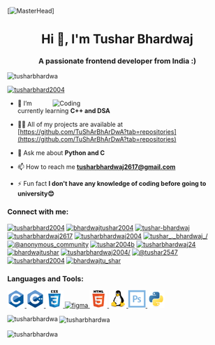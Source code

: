 [![MasterHead](https://1.bp.blogspot.com/-7A4WynwLsMw/XbBpCXG8fHI/AAAAAAAAMt4/uOa1bpLskYgrwGbllhSu2SDj_Mig8SXJQCLcBGAsYHQ/s1600/2000_600px.gif)]
<h1 align="center">Hi 👋, I'm Tushar Bhardwaj</h1>
<h3 align="center">A passionate frontend developer from India :)</h3>

<p align="left"> <img src="https://komarev.com/ghpvc/?username=tusharbhardwa&label=Profile%20views&color=0e75b6&style=flat" alt="tusharbhardwa" /> </p>

<p align="left"> <a href="https://twitter.com/tusharbhard2004" target="blank"><img src="https://img.shields.io/twitter/follow/tusharbhard2004?logo=twitter&style=for-the-badge" alt="tusharbhard2004" /></a> </p>
<img align="right" alt="Coding" width="400" src="https://cdn.dribbble.com/users/1162077/screenshots/3848914/programmer.gif">

- 🌱 I’m currently learning **C++ and DSA**

- 👨‍💻 All of my projects are available at [https://github.com/TuShArBhArDwA?tab=repositories](https://github.com/TuShArBhArDwA?tab=repositories)

- 💬 Ask me about **Python and C**

- 📫 How to reach me **tusharbhardwaj2617@gmail.com**

- ⚡ Fun fact **I don't have any knowledge of coding before going to university😊**

<h3 align="left">Connect with me:</h3>
<p align="left">
<a href="https://twitter.com/tusharbhard2004" target="blank"><img align="center" src="https://raw.githubusercontent.com/rahuldkjain/github-profile-readme-generator/master/src/images/icons/Social/twitter.svg" alt="tusharbhard2004" height="30" width="40" /></a>
<a href="https://linkedin.com/in/bhardwajtushar2004" target="blank"><img align="center" src="https://raw.githubusercontent.com/rahuldkjain/github-profile-readme-generator/master/src/images/icons/Social/linked-in-alt.svg" alt="bhardwajtushar2004" height="30" width="40" /></a>
<a href="https://stackoverflow.com/users/tushar-bhardwaj" target="blank"><img align="center" src="https://raw.githubusercontent.com/rahuldkjain/github-profile-readme-generator/master/src/images/icons/Social/stack-overflow.svg" alt="tushar-bhardwaj" height="30" width="40" /></a>
<a href="https://codesandbox.com/tusharbhardwaj2617" target="blank"><img align="center" src="https://raw.githubusercontent.com/rahuldkjain/github-profile-readme-generator/master/src/images/icons/Social/codesandbox.svg" alt="tusharbhardwaj2617" height="30" width="40" /></a>
<a href="https://kaggle.com/tusharbhardwaj2004" target="blank"><img align="center" src="https://raw.githubusercontent.com/rahuldkjain/github-profile-readme-generator/master/src/images/icons/Social/kaggle.svg" alt="tusharbhardwaj2004" height="30" width="40" /></a>
<a href="https://instagram.com/tushar_._bhardwaj_/" target="blank"><img align="center" src="https://raw.githubusercontent.com/rahuldkjain/github-profile-readme-generator/master/src/images/icons/Social/instagram.svg" alt="tushar_._bhardwaj_/" height="30" width="40" /></a>
<a href="https://www.youtube.com/c/@anonymous_community" target="blank"><img align="center" src="https://raw.githubusercontent.com/rahuldkjain/github-profile-readme-generator/master/src/images/icons/Social/youtube.svg" alt="@anonymous_community" height="30" width="40" /></a>
<a href="https://www.codechef.com/users/tushar2004b" target="blank"><img align="center" src="https://cdn.jsdelivr.net/npm/simple-icons@3.1.0/icons/codechef.svg" alt="tushar2004b" height="30" width="40" /></a>
<a href="https://www.hackerrank.com/tusharbhardwaj24" target="blank"><img align="center" src="https://raw.githubusercontent.com/rahuldkjain/github-profile-readme-generator/master/src/images/icons/Social/hackerrank.svg" alt="tusharbhardwaj24" height="30" width="40" /></a>
<a href="https://codeforces.com/profile/bhardwajtushar" target="blank"><img align="center" src="https://raw.githubusercontent.com/rahuldkjain/github-profile-readme-generator/master/src/images/icons/Social/codeforces.svg" alt="bhardwajtushar" height="30" width="40" /></a>
<a href="https://www.leetcode.com/tusharbhardwaj2004/" target="blank"><img align="center" src="https://raw.githubusercontent.com/rahuldkjain/github-profile-readme-generator/master/src/images/icons/Social/leet-code.svg" alt="tusharbhardwaj2004/" height="30" width="40" /></a>
<a href="https://www.hackerearth.com/@tushar2547" target="blank"><img align="center" src="https://raw.githubusercontent.com/rahuldkjain/github-profile-readme-generator/master/src/images/icons/Social/hackerearth.svg" alt="@tushar2547" height="30" width="40" /></a>
<a href="https://auth.geeksforgeeks.org/user/tusharbhard2004" target="blank"><img align="center" src="https://raw.githubusercontent.com/rahuldkjain/github-profile-readme-generator/master/src/images/icons/Social/geeks-for-geeks.svg" alt="tusharbhard2004" height="30" width="40" /></a>
<a href="https://www.topcoder.com/members/bhardwajtu_shar" target="blank"><img align="center" src="https://raw.githubusercontent.com/rahuldkjain/github-profile-readme-generator/master/src/images/icons/Social/topcoder.svg" alt="bhardwajtu_shar" height="30" width="40" /></a>
</p>

<h3 align="left">Languages and Tools:</h3>
<p align="left"> <a href="https://www.cprogramming.com/" target="_blank" rel="noreferrer"> <img src="https://raw.githubusercontent.com/devicons/devicon/master/icons/c/c-original.svg" alt="c" width="40" height="40"/> </a> <a href="https://www.w3schools.com/cpp/" target="_blank" rel="noreferrer"> <img src="https://raw.githubusercontent.com/devicons/devicon/master/icons/cplusplus/cplusplus-original.svg" alt="cplusplus" width="40" height="40"/> </a> <a href="https://www.w3schools.com/css/" target="_blank" rel="noreferrer"> <img src="https://raw.githubusercontent.com/devicons/devicon/master/icons/css3/css3-original-wordmark.svg" alt="css3" width="40" height="40"/> </a> <a href="https://www.figma.com/" target="_blank" rel="noreferrer"> <img src="https://www.vectorlogo.zone/logos/figma/figma-icon.svg" alt="figma" width="40" height="40"/> </a> <a href="https://www.w3.org/html/" target="_blank" rel="noreferrer"> <img src="https://raw.githubusercontent.com/devicons/devicon/master/icons/html5/html5-original-wordmark.svg" alt="html5" width="40" height="40"/> </a> <a href="https://www.linux.org/" target="_blank" rel="noreferrer"> <img src="https://raw.githubusercontent.com/devicons/devicon/master/icons/linux/linux-original.svg" alt="linux" width="40" height="40"/> </a> <a href="https://www.photoshop.com/en" target="_blank" rel="noreferrer"> <img src="https://raw.githubusercontent.com/devicons/devicon/master/icons/photoshop/photoshop-line.svg" alt="photoshop" width="40" height="40"/> </a> <a href="https://www.python.org" target="_blank" rel="noreferrer"> <img src="https://raw.githubusercontent.com/devicons/devicon/master/icons/python/python-original.svg" alt="python" width="40" height="40"/> </a> </p>

<p><img align="left" src="https://github-readme-stats.vercel.app/api/top-langs?username=tusharbhardwa&show_icons=true&locale=en&layout=compact" alt="tusharbhardwa" /></p>

<p>&nbsp;<img align="center" src="https://github-readme-stats.vercel.app/api?username=tusharbhardwa&show_icons=true&locale=en" alt="tusharbhardwa" /></p>

<p><img align="center" src="https://github-readme-streak-stats.herokuapp.com/?user=tusharbhardwa&" alt="tusharbhardwa" /></p>

